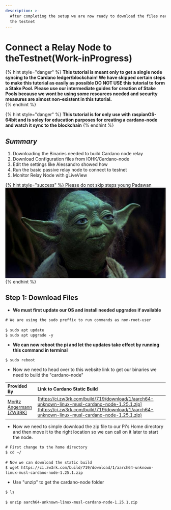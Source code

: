 ```yaml
---
description: >-
  After completing the setup we are now ready to download the files needed to
  the testnet
---
```


# Connect a Relay Node to theTestnet\(Work-inProgress\)

{% hint style="danger" %}
**This tutorial is meant only to get a single node syncing to the Cardano ledger/blockchain! We have skipped certain steps to make this tutorial as easily as possible DO NOT USE this tutorial to form a Stake Pool. Please use our intermediate guides for creation of Stake Pools because we wont be using some resources needed and security measures are almost non-existent in this tutorial.**  
{% endhint %}

{% hint style="danger" %}
 **This tutorial is for only use with raspianOS-64bit and is soley for education purposes for creating a cardano-node and watch it sync to the blockchain** 
{% endhint %}

## _Summary_ 

1. Downloading the Binaries needed to build Cardano node relay
2. Download Configuration files from IOHK/Cardano-node
3. Edit the settings like Alessandro showed how
4. Run the basic passive relay node to connect to testnet
5. Monitor Relay Node with gLiveView  

{% hint style="success" %}
Please do not skip steps young Padawan  ![](../../.gitbook/assets/download-10-.jpeg) 
{% endhint %}

## Step 1: Download Files

* **We must first update our OS and install needed upgrades if available**

```
# We are using the sudo preffix to run commands as non-root-user  

$ sudo apt update
$ sudo apt upgrade -y

```

* **We can now reboot the pi and let the updates take effect by running this command in terminal**

```text
$ sudo reboot 
```

* Now we need to head over to this website link to get our binaries we need to build the "cardano-node"

| Provided By | Link to Cardano Static Build  |
| :--- | :--- |
| [Moritz Angermann \[ZW3RK\]](https://adapools.org/pool/e2c17915148f698723cb234f3cd89e9325f40b89af9fd6e1f9d1701a) | [https://ci.zw3rk.com/build/719/download/1/aarch64-unknown-linux-musl-cardano-node-1.25.1.zip](https://ci.zw3rk.com/build/719/download/1/aarch64-unknown-linux-musl-cardano-node-1.25.1.zip) |

* Now we need to simple download the zip file to our Pi's Home directory and then move it to the right location so we can call on it later to start the node.

```text
# First change to the home directory
$ cd ~/

# Now we can download the static build 
$ wget https://ci.zw3rk.com/build/719/download/1/aarch64-unknown-linux-musl-cardano-node-1.25.1.zip
```

* Use "unzip" to get the cardano-node folder

```text
$ ls

$ unzip aarch64-unknown-linux-musl-cardano-node-1.25.1.zip


```

